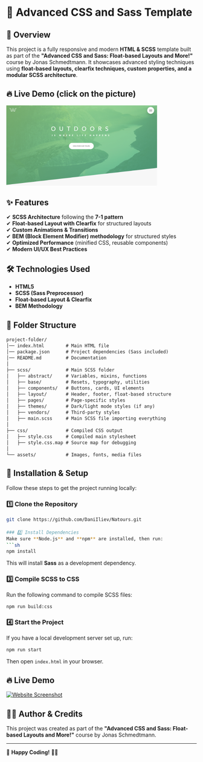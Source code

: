# 🎨 Advanced CSS and Sass Template

## 📌 Overview
This project is a fully responsive and modern **HTML & SCSS** template built as part of the **"Advanced CSS and Sass: Float-based Layouts and More!"** course by Jonas Schmedtmann. It showcases advanced styling techniques using **float-based layouts, clearfix techniques, custom properties, and a modular SCSS architecture**.

## 🔥 Live Demo (click on the picture)
[<img src="img/NatoursSCR.png" width="400" />](https://daniiliev.github.io/Trillo/) 


## ✨ Features
✔ **SCSS Architecture** following the **7-1 pattern**  
✔ **Float-based Layout with Clearfix** for structured layouts  
✔ **Custom Animations & Transitions**  
✔ **BEM (Block Element Modifier) methodology** for structured styles  
✔ **Optimized Performance** (minified CSS, reusable components)  
✔ **Modern UI/UX Best Practices**  

## 🛠 Technologies Used
- **HTML5**
- **SCSS (Sass Preprocessor)**
- **Float-based Layout & Clearfix**
- **BEM Methodology**

## 📁 Folder Structure
```
project-folder/
│── index.html        # Main HTML file
│── package.json      # Project dependencies (Sass included)
│── README.md         # Documentation
│
├── scss/             # Main SCSS folder
│   ├── abstract/     # Variables, mixins, functions
│   ├── base/         # Resets, typography, utilities
│   ├── components/   # Buttons, cards, UI elements
│   ├── layout/       # Header, footer, float-based structure
│   ├── pages/        # Page-specific styles
│   ├── themes/       # Dark/light mode styles (if any)
│   ├── vendors/      # Third-party styles
│   ├── main.scss     # Main SCSS file importing everything
│
├── css/              # Compiled CSS output
│   ├── style.css     # Compiled main stylesheet
│   ├── style.css.map # Source map for debugging
│
└── assets/           # Images, fonts, media files
```

## 🚀 Installation & Setup
Follow these steps to get the project running locally:

### 1️⃣ Clone the Repository
```sh
git clone https://github.com/DaniIliev/Natours.git

### 2️⃣ Install Dependencies
Make sure **Node.js** and **npm** are installed, then run:
```sh
npm install
```
This will install **Sass** as a development dependency.

### 3️⃣ Compile SCSS to CSS
Run the following command to compile SCSS files:
```sh
npm run build:css
```

### 4️⃣ Start the Project
If you have a local development server set up, run:
```sh
npm run start
```
Then open `index.html` in your browser.

## 🔥 Live Demo
[![Website Screenshot](assets/screenshot.png)](https://your-username.github.io/your-repository/)

## 👨‍💻 Author & Credits
This project was created as part of the **"Advanced CSS and Sass: Float-based Layouts and More!"** course by Jonas Schmedtmann.

---
🚀 **Happy Coding!** 🎨✨





